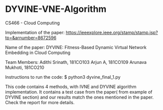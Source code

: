 # DYVINE-VNE-Algorithm
CS466 - Cloud Computing

Implementation of the paper: https://ieeexplore.ieee.org/stamp/stamp.jsp?tp=&arnumber=8672596

Name of the paper: DYVINE: Fitness-Based Dynamic Virtual Network
Embedding in Cloud Computing

Team Members:
Adithi Srinath, 181CO103
Arjun A, 181CO109
Arunava Mukhoti, 181CO210

Instructions to run the code:
$ python3 dyvine_final_1.py

This code contains 4 methods, with IVNE and DYVINE algorithm implementation. It contains a test case from the paper( from example of DYVINE section) and our results match the ones mentioned in the paper. Check the report for more details.
